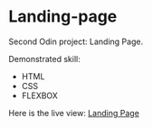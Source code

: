# Landing-page

Second Odin project: Landing Page. 

Demonstrated skill:

<ul>
<li>HTML</li>
<li>CSS</li>
<li>FLEXBOX</li>
</ul>

Here is the live view: <a href="https://antonmacariola.github.io/Landing-page/"> Landing Page</a>